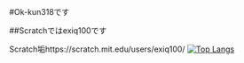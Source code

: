 #Ok-kun318です

##Scratchではexiq100です

Scratch垢https://scratch.mit.edu/users/exiq100/
[![Top Langs](https://github-readme-stats.vercel.app/api/top-langs/?username=Ok-kun318
)](https://github.com/anuraghazra/github-readme-stats)
